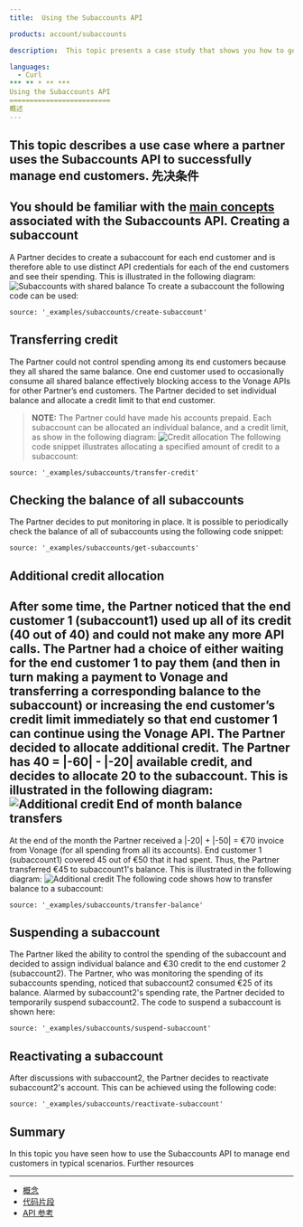```yaml
---
title:  Using the Subaccounts API

products: account/subaccounts

description:  This topic presents a case study that shows you how to get started with the Subaccounts API.

languages:
  - Curl
*** ** * ** ***
Using the Subaccounts API
=========================
概述
---
```

This topic describes a use case where a partner uses the Subaccounts API to successfully manage end customers.
先决条件
----
You should be familiar with the [main concepts](/account/subaccounts/overview) associated with the Subaccounts API.
Creating a subaccount
---------------------
A Partner decides to create a subaccount for each end customer and is therefore able to use distinct API credentials for each of the end customers and see their spending. This is illustrated in the following diagram:
![Subaccounts with shared balance](/images/subaccounts/shared_balance.png)
To create a subaccount the following code can be used:
```code_snippets
source: '_examples/subaccounts/create-subaccount'
```
Transferring credit
-------------------
The Partner could not control spending among its end customers because they all shared the same balance. One end customer used to occasionally consume all shared balance effectively blocking access to the Vonage APIs for other Partner’s end customers. The Partner decided to set individual balance and allocate a credit limit to that end customer.

> **NOTE:** The Partner could have made his accounts prepaid.
Each subaccount can be allocated an individual balance, and a credit limit, as show in the following diagram:
![Credit allocation](/images/subaccounts/credit_allocation.png)
The following code snippet illustrates allocating a specified amount of credit to a subaccount:
```code_snippets
source: '_examples/subaccounts/transfer-credit'
```
Checking the balance of all subaccounts
---------------------------------------
The Partner decides to put monitoring in place. It is possible to periodically check the balance of all of subaccounts using the following code snippet:
```code_snippets
source: '_examples/subaccounts/get-subaccounts'
```
Additional credit allocation
----------------------------
After some time, the Partner noticed that the end customer 1 (subaccount1) used up all of its credit (40 out of 40) and could not make any more API calls. The Partner had a choice of either waiting for the end customer 1 to pay them (and then in turn making a payment to Vonage and transferring a corresponding balance to the subaccount) or increasing the end customer’s credit limit immediately so that end customer 1 can continue using the Vonage API. The Partner decided to allocate additional credit. The Partner has 40 = |-60| - |-20| available credit, and decides to allocate 20 to the subaccount. This is illustrated in the following diagram:
![Additional credit](/images/subaccounts/additional_credit_allocation.png)
End of month balance transfers
------------------------------
At the end of the month the Partner received a |-20| \+ |-50| = €70 invoice from Vonage (for all spending from all its accounts). End customer 1 (subaccount1) covered 45 out of €50 that it had spent. Thus, the Partner transferred €45 to subaccount1's balance. This is illustrated in the following diagram:
![Additional credit](/images/subaccounts/month_end_balance_transfer.png)
The following code shows how to transfer balance to a subaccount:
```code_snippets
source: '_examples/subaccounts/transfer-balance'
```
Suspending a subaccount
-----------------------
The Partner liked the ability to control the spending of the subaccount and decided to assign individual balance and €30 credit to the end customer 2 (subaccount2). The Partner, who was monitoring the spending of its subaccounts spending, noticed that subaccount2 consumed €25 of its balance. Alarmed by subaccount2's spending rate, the Partner decided to temporarily suspend subaccount2\. The code to suspend a subaccount is shown here:
```code_snippets
source: '_examples/subaccounts/suspend-subaccount'
```
Reactivating a subaccount
-------------------------
After discussions with subaccount2, the Partner decides to reactivate subaccount2's account. This can be achieved using the following code:
```code_snippets
source: '_examples/subaccounts/reactivate-subaccount'
```
Summary
-------
In this topic you have seen how to use the Subaccounts API to manage end customers in typical scenarios.
Further resources

---

* [概念](/account/subaccounts/overview)
* [代码片段](/account/subaccounts/code-snippets/create-subaccount)
* [API 参考](/api/subaccounts)

